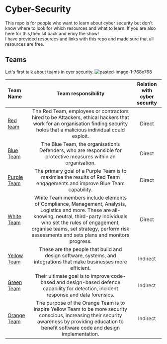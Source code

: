 # Cyber-Security

This repo is for people who want to learn about cyber security but don't know where to look for which resources and what to learn.
If you are also here for this,then sit back and enoy the show!  
I have provided resources and links with this repo and made sure that all resources are free.

## Teams
Let's first talk about teams in cyer security.
![pasted-image-1-768x768](https://user-images.githubusercontent.com/74107257/134501032-331ad700-4699-43b6-8083-2acf3d4bb5eb.png)

Team Name | Team responsibility | Relation with cyber security
:-- | :--: | :--:
[Red team](https://en.wikipedia.org/wiki/Red_team#:~:text=A%20red%20team%20is%20a,the%20military%2C%20and%20intelligence%20agencies.) | The Red Team, employees or contractors hired to be Attackers, ethical hackers that work for an organisation finding security holes that a malicious individual could exploit. |Direct
[Blue Team](https://en.wikipedia.org/wiki/Blue_team_(computer_security)) | The Blue Team, the organisation’s Defenders, who are responsible for protective measures within an organisation. |Direct
[Purple Team](https://danielmiessler.com/study/purple-team/#:~:text=A%20Purple%20Team%20is%20a,organization's%20Red%20and%20Blue%20teams.&text=The%20Purple%20Team%20should%20not,existing%20Red%20and%20Blue%20capabilities.) | The primary goal of a Purple Team is to maximise the results of Red Team engagements and improve Blue Team capability. |Direct
[White Team](https://csrc.nist.gov/glossary/term/white_team) | White Team members include elements of Compliance, Management, Analysts, Logistics and more. These are all-knowing, neutral, third-party individuals who set the rules of engagement, organise teams, set strategy, perform risk assessments and sets plans and monitors progress. |Direct
[Yellow Team](https://sqa-consulting.com/infosec-colour-team-structure-the-yellow-team/) | These are the people that build and design software, systems, and integrations that make businesses more efficient. | Indirect
[Green Team](https://danielmiessler.com/blog/the-definition-green-team-how-different-red-team/)  | Their ultimate goal is to improve code-based and design-based defence capability for detection, incident response and data forensics. | Indirect
[Orange Team](https://sqa-consulting.com/infosec-colour-team-structure-the-orange-team/)  | The purpose of the Orange Team is to inspire Yellow Team to be more security conscious, increasing their security awareness by providing education to benefit software code and design implementation. | Indirect

